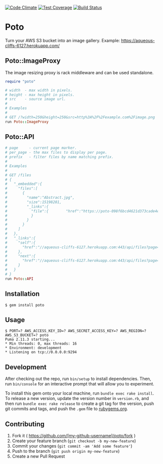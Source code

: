 [![Code Climate](https://codeclimate.com/github/jamesmoriarty/poto/badges/gpa.svg)](https://codeclimate.com/github/jamesmoriarty/poto) [![Test Coverage](https://codeclimate.com/github/jamesmoriarty/poto/badges/coverage.svg)](https://codeclimate.com/github/jamesmoriarty/poto/coverage) [![Build Status](https://travis-ci.org/jamesmoriarty/poto.svg?branch=master)](https://travis-ci.org/jamesmoriarty/poto)

# Poto

Turn your AWS S3 bucket into an image gallery. Example: https://aqueous-cliffs-6127.herokuapp.com/

## Poto::ImageProxy

The image resizing proxy is rack middleware and can be used standalone.

```ruby
require "poto"

# width  - max width in pixels.
# height - max height in pixels.
# src    - source image url.
#
# Examples
#
# GET /?width=250&height=250&src=http%3A%2F%2Fexample.com%2Fimage.png
run Poto::ImageProxy
```

## Poto::API

```ruby
# page     - current page marker.
# per_page - the max files to display per page.
# prefix   - filter files by name matching prefix.
#
# Examples
#
# GET /files
# {
#   "_embedded":{
#     "files":[
#       {
#         "name":"Abstract.jpg",
#         "size":15198281,
#         "_links":{
#           "file":{        "href":"https://poto-098f6bcd4621d373cade4e832627b4f6.s3-ap-southeast-2.amazonaws.com/Abstract.jpg?X-Amz-Algorithm=AWS4-HMAC-SHA256&X-Amz-Credential=AKIAJL3NJXWH44D3446A%2F20160206%2Fap-southeast-2%2Fs3%2Faws4_request&X-Amz-Date=20160206T091004Z&X-Amz-Expires=3600&X-Amz-SignedHeaders=host&X-Amz-Signature=e8abd66c321cf1fb760dc929033e7486565ad33fa0e5c38642ef8aefdd4820ae"
#           }
#         }
#       }
#     ]
#   },
#   "_links":{
#     "self":{
#       "href":"//aqueous-cliffs-6127.herokuapp.com:443/api/files?page="
#     },
#     "next":{
#       "href":"//aqueous-cliffs-6127.herokuapp.com:443/api/files?page=Death+Valley.jpg&per_page=9"
#     }
#   }
# }
run Poto::API
```

## Installation

    $ gem install poto

## Usage

    $ PORT=? AWS_ACCESS_KEY_ID=? AWS_SECRET_ACCESS_KEY=? AWS_REGION=? AWS_S3_BUCKET=? poto
    Puma 2.11.3 starting...
    * Min threads: 0, max threads: 16
    * Environment: development
    * Listening on tcp://0.0.0.0:9294

## Development

After checking out the repo, run `bin/setup` to install dependencies. Then, run `bin/console` for an interactive prompt that will allow you to experiment.

To install this gem onto your local machine, run `bundle exec rake install`. To release a new version, update the version number in `version.rb`, and then run `bundle exec rake release` to create a git tag for the version, push git commits and tags, and push the `.gem` file to [rubygems.org](https://rubygems.org).

## Contributing

1. Fork it ( https://github.com/[my-github-username]/poto/fork )
2. Create your feature branch (`git checkout -b my-new-feature`)
3. Commit your changes (`git commit -am 'Add some feature'`)
4. Push to the branch (`git push origin my-new-feature`)
5. Create a new Pull Request
